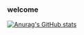 ### welcome
[![Anurag's GitHub stats](https://github-readme-stats.vercel.app/api?username=Vulpes94&show_icons=true&theme=highcontrast)](https://github.com/anuraghazra/github-readme-stats)





<!-- 내 레포지토리 pin설정-->
<!-- [![Readme Card](https://github-readme-stats.vercel.app/api/pin/?username=Vulpes94&repo=im2txt_model)](https://github.com/Vulpes94/im2txt_model) -->






